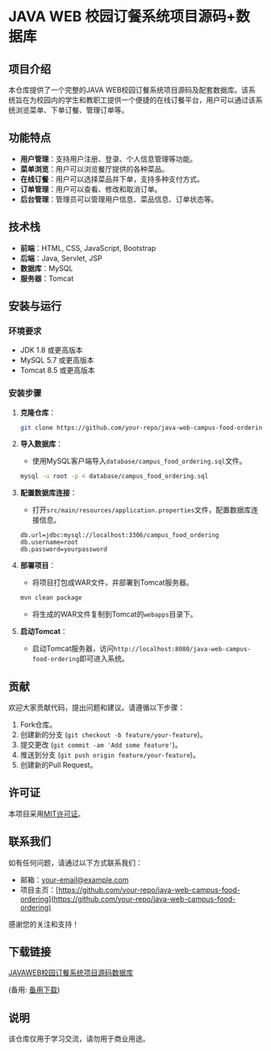 # JAVA WEB 校园订餐系统项目源码+数据库

## 项目介绍

本仓库提供了一个完整的JAVA WEB校园订餐系统项目源码及配套数据库。该系统旨在为校园内的学生和教职工提供一个便捷的在线订餐平台，用户可以通过该系统浏览菜单、下单订餐、管理订单等。

## 功能特点

- **用户管理**：支持用户注册、登录、个人信息管理等功能。
- **菜单浏览**：用户可以浏览餐厅提供的各种菜品。
- **在线订餐**：用户可以选择菜品并下单，支持多种支付方式。
- **订单管理**：用户可以查看、修改和取消订单。
- **后台管理**：管理员可以管理用户信息、菜品信息、订单状态等。

## 技术栈

- **前端**：HTML, CSS, JavaScript, Bootstrap
- **后端**：Java, Servlet, JSP
- **数据库**：MySQL
- **服务器**：Tomcat

## 安装与运行

### 环境要求

- JDK 1.8 或更高版本
- MySQL 5.7 或更高版本
- Tomcat 8.5 或更高版本

### 安装步骤

1. **克隆仓库**：
    ```bash
    git clone https://github.com/your-repo/java-web-campus-food-ordering.git
    ```

2. **导入数据库**：
    - 使用MySQL客户端导入`database/campus_food_ordering.sql`文件。
    ```bash
    mysql -u root -p < database/campus_food_ordering.sql
    ```

3. **配置数据库连接**：
    - 打开`src/main/resources/application.properties`文件，配置数据库连接信息。
    ```properties
    db.url=jdbc:mysql://localhost:3306/campus_food_ordering
    db.username=root
    db.password=yourpassword
    ```

4. **部署项目**：
    - 将项目打包成WAR文件，并部署到Tomcat服务器。
    ```bash
    mvn clean package
    ```
    - 将生成的WAR文件复制到Tomcat的`webapps`目录下。

5. **启动Tomcat**：
    - 启动Tomcat服务器，访问`http://localhost:8080/java-web-campus-food-ordering`即可进入系统。

## 贡献

欢迎大家贡献代码，提出问题和建议。请遵循以下步骤：

1.  Fork仓库。
2.  创建新的分支 (`git checkout -b feature/your-feature`)。
3.  提交更改 (`git commit -am 'Add some feature'`)。
4.  推送到分支 (`git push origin feature/your-feature`)。
5.  创建新的Pull Request。

## 许可证

本项目采用[MIT许可证](LICENSE)。

## 联系我们

如有任何问题，请通过以下方式联系我们：

- 邮箱：[your-email@example.com](mailto:your-email@example.com)
- 项目主页：[https://github.com/your-repo/java-web-campus-food-ordering](https://github.com/your-repo/java-web-campus-food-ordering)

感谢您的关注和支持！

## 下载链接
[JAVAWEB校园订餐系统项目源码数据库](https://pan.quark.cn/s/f76fe85c1bcd) 

(备用: [备用下载](https://pan.baidu.com/s/1A3bfTodty_7LwqgLsf1FAg?pwd=1234))

## 说明

该仓库仅用于学习交流，请勿用于商业用途。
